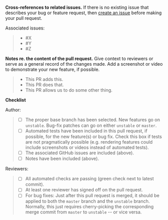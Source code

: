 **Cross-references to related issues.**  If there is no existing issue that describes your bug or feature request, then [create an issue](https://github.com/cytoscape/cytoscape.js/issues/new/choose) before making your pull request.

Associated issues: 

> - #X
> - #Y
> - #Z

**Notes re. the content of the pull request.** Give context to reviewers or serve as a general record of the changes made.  Add a screenshot or video to demonstrate your new feature, if possible.

> - This PR adds this.
> - This PR does that.
> - This PR allows us to do some other thing.

**Checklist**

Author:

> - [ ] The proper base branch has been selected.  New features go on `unstable`.  Bug-fix patches can go on either `unstable` or `master`.
> - [ ] Automated tests have been included in this pull request, if possible, for the new feature(s) or bug fix.  Check this box if tests are not pragmatically possible (e.g. rendering features could include screenshots or videos instead of automated tests).
> - [ ] The associated GitHub issues are included (above).
> - [ ] Notes have been included (above).

Reviewers:

> - [ ] All automated checks are passing (green check next to latest commit).
> - [ ] At least one reviewer has signed off on the pull request.
> - [ ] For bug fixes:  Just after this pull request is merged, it should be applied to both the `master` branch and the `unstable` branch.  Normally, this just requires cherry-picking the corresponding merge commit from `master` to `unstable` -- or vice versa.
